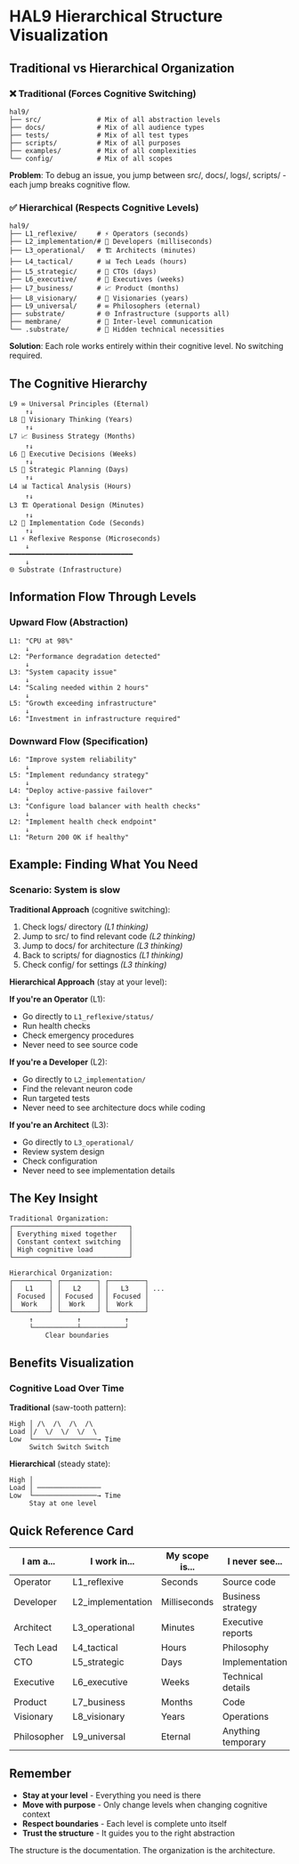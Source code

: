 # HAL9 Hierarchical Structure Visualization

## Traditional vs Hierarchical Organization

### ❌ Traditional (Forces Cognitive Switching)

```
hal9/
├── src/              # Mix of all abstraction levels
├── docs/             # Mix of all audience types  
├── tests/            # Mix of all test types
├── scripts/          # Mix of all purposes
├── examples/         # Mix of all complexities
└── config/           # Mix of all scopes
```

**Problem**: To debug an issue, you jump between src/, docs/, logs/, scripts/ - each jump breaks cognitive flow.

### ✅ Hierarchical (Respects Cognitive Levels)

```
hal9/
├── L1_reflexive/     # ⚡ Operators (seconds)
├── L2_implementation/# 🔧 Developers (milliseconds)
├── L3_operational/   # 🏗️ Architects (minutes)
├── L4_tactical/      # 📊 Tech Leads (hours)
├── L5_strategic/     # 🎯 CTOs (days)
├── L6_executive/     # 💼 Executives (weeks)
├── L7_business/      # 📈 Product (months)
├── L8_visionary/     # 🔮 Visionaries (years)
├── L9_universal/     # ∞ Philosophers (eternal)
├── substrate/        # 🌐 Infrastructure (supports all)
├── membrane/         # 🔄 Inter-level communication
└── .substrate/       # 🔧 Hidden technical necessities
```

**Solution**: Each role works entirely within their cognitive level. No switching required.

## The Cognitive Hierarchy

```
L9 ∞ Universal Principles (Eternal)
    ↑↓
L8 🔮 Visionary Thinking (Years)
    ↑↓
L7 📈 Business Strategy (Months)
    ↑↓
L6 💼 Executive Decisions (Weeks)
    ↑↓
L5 🎯 Strategic Planning (Days)
    ↑↓
L4 📊 Tactical Analysis (Hours)
    ↑↓
L3 🏗️ Operational Design (Minutes)
    ↑↓
L2 🔧 Implementation Code (Seconds)
    ↑↓
L1 ⚡ Reflexive Response (Microseconds)
    ↓
━━━━━━━━━━━━━━━━━━━━━━━━━━━━━━━
    ↓
🌐 Substrate (Infrastructure)
```

## Information Flow Through Levels

### Upward Flow (Abstraction)
```
L1: "CPU at 98%" 
    ↓
L2: "Performance degradation detected"
    ↓
L3: "System capacity issue"
    ↓
L4: "Scaling needed within 2 hours"
    ↓
L5: "Growth exceeding infrastructure"
    ↓
L6: "Investment in infrastructure required"
```

### Downward Flow (Specification)
```
L6: "Improve system reliability"
    ↓
L5: "Implement redundancy strategy"
    ↓
L4: "Deploy active-passive failover"
    ↓
L3: "Configure load balancer with health checks"
    ↓
L2: "Implement health check endpoint"
    ↓
L1: "Return 200 OK if healthy"
```

## Example: Finding What You Need

### Scenario: System is slow

**Traditional Approach** (cognitive switching):
1. Check logs/ directory *(L1 thinking)*
2. Jump to src/ to find relevant code *(L2 thinking)*
3. Jump to docs/ for architecture *(L3 thinking)*
4. Back to scripts/ for diagnostics *(L1 thinking)*
5. Check config/ for settings *(L3 thinking)*

**Hierarchical Approach** (stay at your level):

**If you're an Operator** (L1):
- Go directly to `L1_reflexive/status/`
- Run health checks
- Check emergency procedures
- Never need to see source code

**If you're a Developer** (L2):
- Go directly to `L2_implementation/`
- Find the relevant neuron code
- Run targeted tests
- Never need to see architecture docs while coding

**If you're an Architect** (L3):
- Go directly to `L3_operational/`
- Review system design
- Check configuration
- Never need to see implementation details

## The Key Insight

```
Traditional Organization:
┌─────────────────────────────┐
│ Everything mixed together   │
│ Constant context switching  │
│ High cognitive load         │
└─────────────────────────────┘

Hierarchical Organization:
┌─────────┐ ┌─────────┐ ┌─────────┐
│   L1    │ │   L2    │ │   L3    │ ...
│ Focused │ │ Focused │ │ Focused │
│  Work   │ │  Work   │ │  Work   │
└─────────┘ └─────────┘ └─────────┘
     ↑           ↑           ↑
     └───────────┴───────────┘
         Clear boundaries
```

## Benefits Visualization

### Cognitive Load Over Time

**Traditional** (saw-tooth pattern):
```
High │ /\  /\  /\  /\
Load │/  \/  \/  \/  \
Low  └────────────────→ Time
     Switch Switch Switch
```

**Hierarchical** (steady state):
```
High │
Load │ ────────────────
Low  └────────────────→ Time
     Stay at one level
```

## Quick Reference Card

| I am a... | I work in... | My scope is... | I never see... |
|-----------|--------------|----------------|----------------|
| Operator | L1_reflexive | Seconds | Source code |
| Developer | L2_implementation | Milliseconds | Business strategy |
| Architect | L3_operational | Minutes | Executive reports |
| Tech Lead | L4_tactical | Hours | Philosophy |
| CTO | L5_strategic | Days | Implementation |
| Executive | L6_executive | Weeks | Technical details |
| Product | L7_business | Months | Code |
| Visionary | L8_visionary | Years | Operations |
| Philosopher | L9_universal | Eternal | Anything temporary |

## Remember

- **Stay at your level** - Everything you need is there
- **Move with purpose** - Only change levels when changing cognitive context
- **Respect boundaries** - Each level is complete unto itself
- **Trust the structure** - It guides you to the right abstraction

The structure is the documentation. The organization is the architecture.